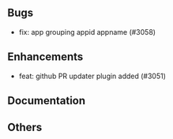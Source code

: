 ## Bugs
- fix: app grouping appid appname (#3058)
## Enhancements
- feat: github PR updater plugin added (#3051)
## Documentation
## Others
